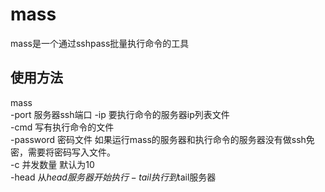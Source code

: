 # mass
mass是一个通过sshpass批量执行命令的工具

## 使用方法
mass   
-port       服务器ssh端口
-ip       要执行命令的服务器ip列表文件    
-cmd      写有执行命令的文件  
-password        密码文件 如果运行mass的服务器和执行命令的服务器没有做ssh免密，需要将密码写入文件。  
-c        并发数量 默认为10  
-head     从$head服务器开始执行  
-tail     执行到$tail服务器  
